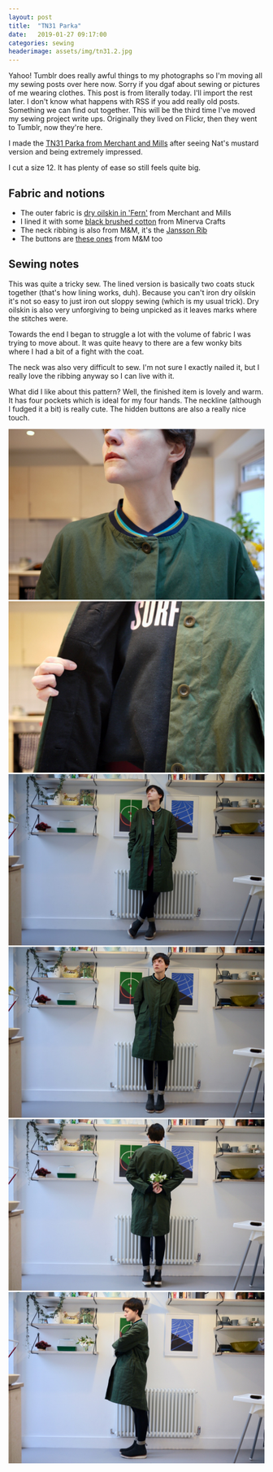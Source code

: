 ```yaml
---
layout: post
title:  "TN31 Parka"
date:   2019-01-27 09:17:00
categories: sewing
headerimage: assets/img/tn31.2.jpg
---
```

Yahoo! Tumblr does really awful things to my photographs so I'm moving all my sewing posts over here now. Sorry if you dgaf about sewing or pictures of me wearing clothes. This post is from literally today. I'll import the rest later. I don't know what happens with RSS if you add really old posts. Something we can find out together. This will be the third time I've moved my sewing project write ups. Originally they lived on Flickr, then they went to Tumblr, now they're here.

I made the [TN31 Parka from Merchant and Mills](https://merchantandmills.com/store/patterns/the-tn31-parka/) after seeing Nat's mustard version and being extremely impressed.

I cut a size 12. It has plenty of ease so still feels quite big.

## Fabric and notions
- The outer fabric is [dry oilskin in 'Fern'](https://merchantandmills.com/store/cloth/fern-dry-oilskin/) from Merchant and Mills
- I lined it with some [black brushed cotton](https://www.minervacrafts.com/shop/fabric/dress-fabrics/c3923-m-cotton-winceyette-flannel-dress-fabric?colour=Black) from Minerva Crafts
- The neck ribbing is also from M&M, it's the [Jansson Rib](https://merchantandmills.com/store/cloth/jansson-rib/)
- The buttons are [these ones](https://merchantandmills.com/store/trims/khaki-corozo-22mm/) from M&M too


## Sewing notes
This was quite a tricky sew. The lined version is basically two coats stuck together (that's how lining works, duh). Because you can't iron dry oilskin it's not so easy to just iron out sloppy sewing (which is my usual trick). Dry oilskin is also very unforgiving to being unpicked as it leaves marks where the stitches were.

Towards the end I began to struggle a lot with the volume of fabric I was trying to move about. It was quite heavy to there are a few wonky bits where I had a bit of a fight with the coat.

The neck was also very difficult to sew. I'm not sure I exactly nailed it, but I really love the ribbing anyway so I can live with it.

What did I like about this pattern? Well, the finished item is lovely and warm. It has four pockets which is ideal for my four hands. The neckline (although I fudged it a bit) is really cute. The hidden buttons are also a really nice touch.

![TN31](/assets/img/tn31.1.jpg)
![TN31](/assets/img/tn31.2.jpg)
![TN31](/assets/img/tn31.3.jpg)
![TN31](/assets/img/tn31.4.jpg)
![TN31](/assets/img/tn31.5.jpg)
![TN31](/assets/img/tn31.6.jpg)
